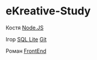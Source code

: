 # eKreative-Study

Костя [Node.JS](https://github.com/IRONKAGE/eKreative-Study/tree/master/Node.JS)

Ігор [SQL Lite](https://github.com/IRONKAGE/eKreative-Study/tree/master/SQL%20Lite) [Git](https://github.com/IRONKAGE/eKreative-Study/tree/master/Git)

Роман [FrontEnd](https://github.com/IRONKAGE/eKreative-Study/tree/master/FrontEnd)
